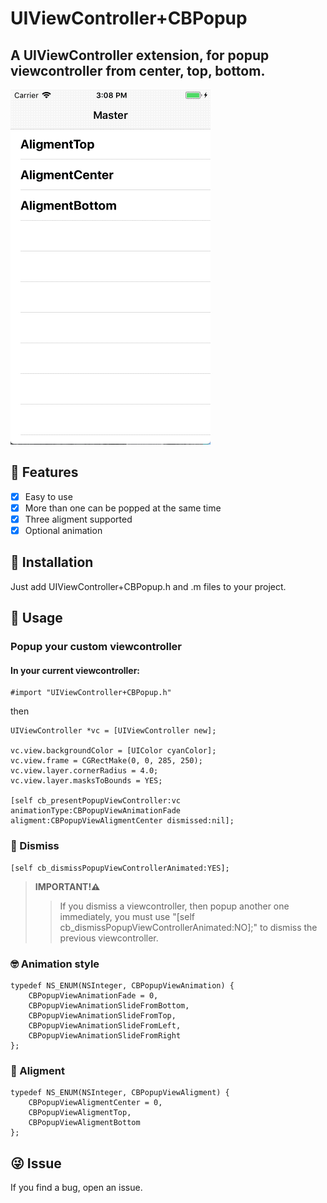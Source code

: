 # UIViewController+CBPopup
## A UIViewController extension, for popup viewcontroller from center, top, bottom.
![Alt text](https://github.com/qcc107/UIViewController-CBPopup/blob/master/animation.gif)

## 🌟 Features

- [x] Easy to use
- [x] More than one can be popped at the same time
- [x] Three aligment supported
- [x] Optional animation

## 📲 Installation

Just add UIViewController+CBPopup.h and .m files to your project.

## 🌰 Usage
### Popup your custom viewcontroller

#### In your current viewcontroller:
```objc
#import "UIViewController+CBPopup.h"
```
then
```objc
UIViewController *vc = [UIViewController new];

vc.view.backgroundColor = [UIColor cyanColor];
vc.view.frame = CGRectMake(0, 0, 285, 250);
vc.view.layer.cornerRadius = 4.0;
vc.view.layer.masksToBounds = YES;

[self cb_presentPopupViewController:vc animationType:CBPopupViewAnimationFade aligment:CBPopupViewAligmentCenter dismissed:nil];

```

### 📴 Dismiss

```objc
[self cb_dismissPopupViewControllerAnimated:YES];
```
> **IMPORTANT!⚠️**
>>If you dismiss a viewcontroller, then popup another one immediately, you must use "[self cb_dismissPopupViewControllerAnimated:NO];" to dismiss the previous viewcontroller. 


### 🤓 Animation style
```objc
typedef NS_ENUM(NSInteger, CBPopupViewAnimation) {
    CBPopupViewAnimationFade = 0,
    CBPopupViewAnimationSlideFromBottom,
    CBPopupViewAnimationSlideFromTop,
    CBPopupViewAnimationSlideFromLeft,
    CBPopupViewAnimationSlideFromRight
};
```

### 🌿 Aligment
```objc
typedef NS_ENUM(NSInteger, CBPopupViewAligment) {
    CBPopupViewAligmentCenter = 0,
    CBPopupViewAligmentTop,
    CBPopupViewAligmentBottom
};
```
## 😜 Issue
If you find a bug, open an issue.